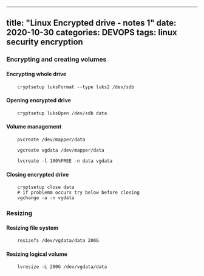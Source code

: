 ---
title:  "Linux Encrypted drive - notes 1"
date:   2020-10-30
categories: DEVOPS
tags: linux security encryption
-------------------------------

### Encrypting and creating volumes

#### Encrypting whole drive
```
    cryptsetup luksFormat --type luks2 /dev/sdb
```

#### Opening encrypted drive
```
    cryptsetup luksOpen /dev/sdb data
```

#### Volume management
```
    pvcreate /dev/mapper/data
    
    vgcreate vgdata /dev/mapper/data
    
    lvcreate -l 100%FREE -n data vgdata
```

#### Closing encrypted drive
```
    cryptsetup close data
    # if problemm occurs try below before closing 
    vgchange -a -n vgdata
```


### Resizing

#### Resizing file system
```
    resizefs /dev/vgdata/data 200G
```

#### Resizing logical volume
```
    lvresize -L 200G /dev/vgdata/data
```
